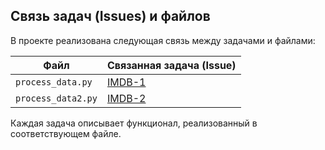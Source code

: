 ## Связь задач (Issues) и файлов

В проекте реализована следующая связь между задачами и файлами:

| Файл              | Связанная задача (Issue) |
|--------------------|--------------------------|
| `process_data.py`  | [IMDB-1](https://github.com/IhorKhUa/IMDB-Processor/issues/8) |
| `process_data2.py` | [IMDB-2](https://github.com/IhorKhUa/IMDB-Processor/issues/7) |

Каждая задача описывает функционал, реализованный в соответствующем файле.
